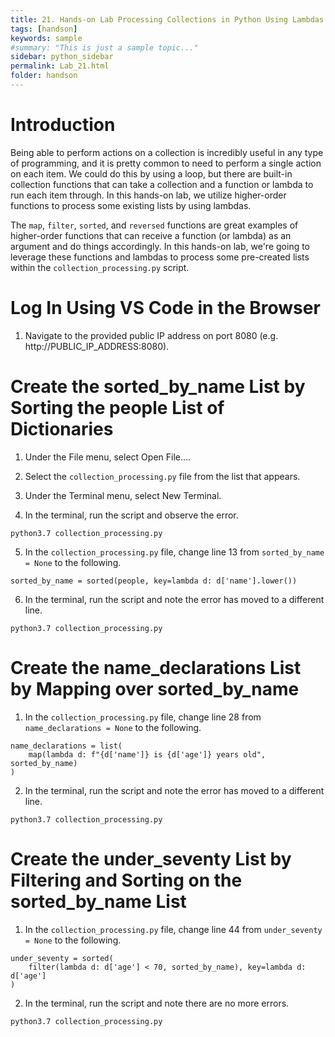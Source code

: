```yaml
---
title: 21. Hands-on Lab Processing Collections in Python Using Lambdas
tags: [handson]
keywords: sample
#summary: "This is just a sample topic..."
sidebar: python_sidebar
permalink: Lab_21.html
folder: handson
---
```

# Introduction

Being able to perform actions on a collection is incredibly useful in any type of programming, and it is pretty common to need to perform a single action on each item. We could do this by using a loop, but there are built-in collection functions that can take a collection and a function or lambda to run each item through. In this hands-on lab, we utilize higher-order functions to process some existing lists by using lambdas.

The `map`, `filter`, `sorted`, and `reversed` functions are great examples of higher-order functions that can receive a function (or lambda) as an argument and do things accordingly. In this hands-on lab, we're going to leverage these functions and lambdas to process some pre-created lists within the `collection_processing.py` script.

# Log In Using VS Code in the Browser

1. Navigate to the provided public IP address on port 8080 (e.g. http://PUBLIC_IP_ADDRESS:8080).

# Create the sorted_by_name List by Sorting the people List of Dictionaries

1. Under the File menu, select Open File....

2. Select the `collection_processing.py` file from the list that appears.

3. Under the Terminal menu, select New Terminal.

4. In the terminal, run the script and observe the error.

```
python3.7 collection_processing.py
```

5. In the `collection_processing.py` file, change line 13 from `sorted_by_name = None` to the following.

```
sorted_by_name = sorted(people, key=lambda d: d['name'].lower())
```

6. In the terminal, run the script and note the error has moved to a different line.

```
python3.7 collection_processing.py
```

# Create the name_declarations List by Mapping over sorted_by_name

1. In the `collection_processing.py` file, change line 28 from `name_declarations = None` to the following.

```
name_declarations = list(
    map(lambda d: f"{d['name']} is {d['age']} years old", sorted_by_name)
)
```

2. In the terminal, run the script and note the error has moved to a different line.

```
python3.7 collection_processing.py
```

# Create the under_seventy List by Filtering and Sorting on the sorted_by_name List

1. In the `collection_processing.py` file, change line 44 from `under_seventy = None` to the following.

```
under_seventy = sorted(
    filter(lambda d: d['age'] < 70, sorted_by_name), key=lambda d: d['age']
)
```

2. In the terminal, run the script and note there are no more errors.

```
python3.7 collection_processing.py
```
